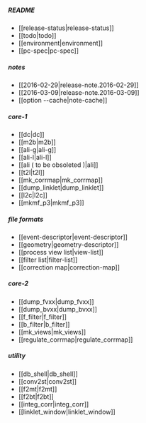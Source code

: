 ##### README
+ [[release-status|release-status]]
+ [[todo|todo]]
+ [[environment|environment]]
+ [[pc-spec|pc-spec]]

##### notes
+ [[2016-02-29|release-note.2016-02-29]]
+ [[2016-03-09|release-note.2016-03-09]]
+ [[option --cache|note-cache]]
 
##### core-1
+ [[dc|dc]]
+ [[m2b|m2b]]
+ [[ali-g|ali-g]]
+ [[ali-l|ali-l]]
+ [[ali ( to be obsoleted )|ali]]
+ [[t2l|t2l]]
+ [[mk_corrmap|mk_corrmap]]
+ [[dump_linklet|dump_linklet]]
+ [[l2c|l2c]]
+ [[mkmf_p3|mkmf_p3]]

##### file formats
+ [[event-descriptor|event-descriptor]]
+ [[geometry|geometry-descriptor]]
+ [[process view list|view-list]]
+ [[filter list|filter-list]]
+ [[correction map|correction-map]]

##### core-2
+ [[dump_fvxx|dump_fvxx]]
+ [[dump_bvxx|dump_bvxx]]
+ [[f_filter|f_filter]]
+ [[b_filter|b_filter]]
+ [[mk_views|mk_views]]
+ [[regulate_corrmap|regulate_corrmap]]

##### utility
+ [[db_shell|db_shell]]
+ [[conv2st|conv2st]]
+ [[f2mt|f2mt]]
+ [[f2bt|f2bt]]
+ [[integ_corr|integ_corr]]
+ [[linklet_window|linklet_window]]

